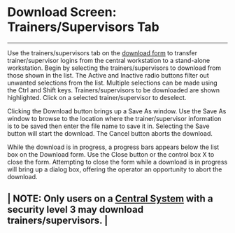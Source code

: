 # Download Screen: Trainers/Supervisors Tab

***

Use the trainers/supervisors tab on the [download form](7mr4.md) to transfer trainer/supervisor logins from the central workstation to a stand-alone workstation.  Begin by selecting the trainers/supervisors to download from those shown in the list.  The Active and Inactive radio buttons filter out unwanted selections from the list.  Multiple selections can be made using the Ctrl and Shift keys.  Trainers/supervisors to be downloaded are shown highlighted.  Click on a selected trainer/supervisor to deselect.

Clicking the Download button brings up a Save As window.  Use the Save As window to browse to the location where the trainer/supervisor information is to be saved then enter the file name to save it in.  Selecting the Save button will start the download.  The Cancel button aborts the download.

While the download is in progress, a progress bars appears below the list box on the Download form.  Use the Close button or the control box X to close the form.  Attempting to close the form while a download is in progress will bring up a dialog box, offering the operator an opportunity to abort the download.

\| **NOTE:** Only users on a [Central System](7mls.md) with a\
security level 3 may download trainers/supervisors. |
-----------------------------------------------------
